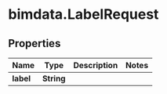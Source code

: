 # bimdata.LabelRequest

## Properties

Name | Type | Description | Notes
------------ | ------------- | ------------- | -------------
**label** | **String** |  | 



